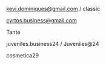 
kevi.dominiques@gmail.com / classic

cyrtos.business@gmail.com



Tante

juveniles.business24 / Juveniles@24

cosmetica29